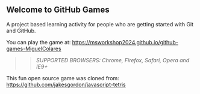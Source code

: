 ## Welcome to GitHub Games

A project based learning activity for people who are getting started with Git and GitHub.

You can play the game at: https://msworkshop2024.github.io/github-games-MiguelColares

>> _*SUPPORTED BROWSERS*: Chrome, Firefox, Safari, Opera and IE9+_

This fun open source game was cloned from: https://github.com/jakesgordon/javascript-tetris
